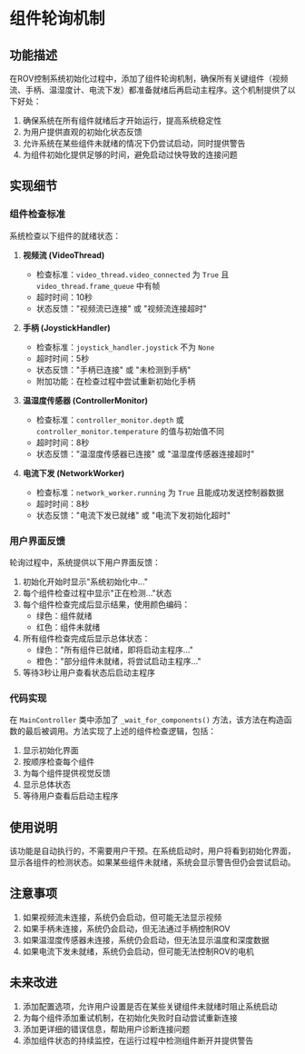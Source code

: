 # 组件轮询机制

## 功能描述

在ROV控制系统初始化过程中，添加了组件轮询机制，确保所有关键组件（视频流、手柄、温湿度计、电流下发）都准备就绪后再启动主程序。这个机制提供了以下好处：

1. 确保系统在所有组件就绪后才开始运行，提高系统稳定性
2. 为用户提供直观的初始化状态反馈
3. 允许系统在某些组件未就绪的情况下仍尝试启动，同时提供警告
4. 为组件初始化提供足够的时间，避免启动过快导致的连接问题

## 实现细节

### 组件检查标准

系统检查以下组件的就绪状态：

1. **视频流 (VideoThread)**
    - 检查标准：`video_thread.video_connected` 为 `True` 且 `video_thread.frame_queue` 中有帧
    - 超时时间：10秒
    - 状态反馈："视频流已连接" 或 "视频流连接超时"

2. **手柄 (JoystickHandler)**
    - 检查标准：`joystick_handler.joystick` 不为 `None`
    - 超时时间：5秒
    - 状态反馈："手柄已连接" 或 "未检测到手柄"
    - 附加功能：在检查过程中尝试重新初始化手柄

3. **温湿度传感器 (ControllerMonitor)**
    - 检查标准：`controller_monitor.depth` 或 `controller_monitor.temperature` 的值与初始值不同
    - 超时时间：8秒
    - 状态反馈："温湿度传感器已连接" 或 "温湿度传感器连接超时"

4. **电流下发 (NetworkWorker)**
    - 检查标准：`network_worker.running` 为 `True` 且能成功发送控制器数据
    - 超时时间：8秒
    - 状态反馈："电流下发已就绪" 或 "电流下发初始化超时"

### 用户界面反馈

轮询过程中，系统提供以下用户界面反馈：

1. 初始化开始时显示"系统初始化中..."
2. 每个组件检查过程中显示"正在检测..."状态
3. 每个组件检查完成后显示结果，使用颜色编码：
    - 绿色：组件就绪
    - 红色：组件未就绪
4. 所有组件检查完成后显示总体状态：
    - 绿色："所有组件已就绪，即将启动主程序..."
    - 橙色："部分组件未就绪，将尝试启动主程序..."
5. 等待3秒让用户查看状态后启动主程序

### 代码实现

在 `MainController` 类中添加了 `_wait_for_components()` 方法，该方法在构造函数的最后被调用。方法实现了上述的组件检查逻辑，包括：

1. 显示初始化界面
2. 按顺序检查每个组件
3. 为每个组件提供视觉反馈
4. 显示总体状态
5. 等待用户查看后启动主程序

## 使用说明

该功能是自动执行的，不需要用户干预。在系统启动时，用户将看到初始化界面，显示各组件的检测状态。如果某些组件未就绪，系统会显示警告但仍会尝试启动。

## 注意事项

1. 如果视频流未连接，系统仍会启动，但可能无法显示视频
2. 如果手柄未连接，系统仍会启动，但无法通过手柄控制ROV
3. 如果温湿度传感器未连接，系统仍会启动，但无法显示温度和深度数据
4. 如果电流下发未就绪，系统仍会启动，但可能无法控制ROV的电机

## 未来改进

1. 添加配置选项，允许用户设置是否在某些关键组件未就绪时阻止系统启动
2. 为每个组件添加重试机制，在初始化失败时自动尝试重新连接
3. 添加更详细的错误信息，帮助用户诊断连接问题
4. 添加组件状态的持续监控，在运行过程中检测组件断开并提供警告